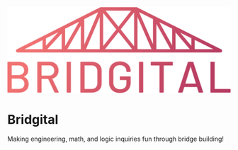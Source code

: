 <img src="bridgital-logo.svg" alt="Bridgital logo: A bridge drawing with Bridgital underneath"/>

# Bridgital

Making engineering, math, and logic inquiries fun through bridge building!
